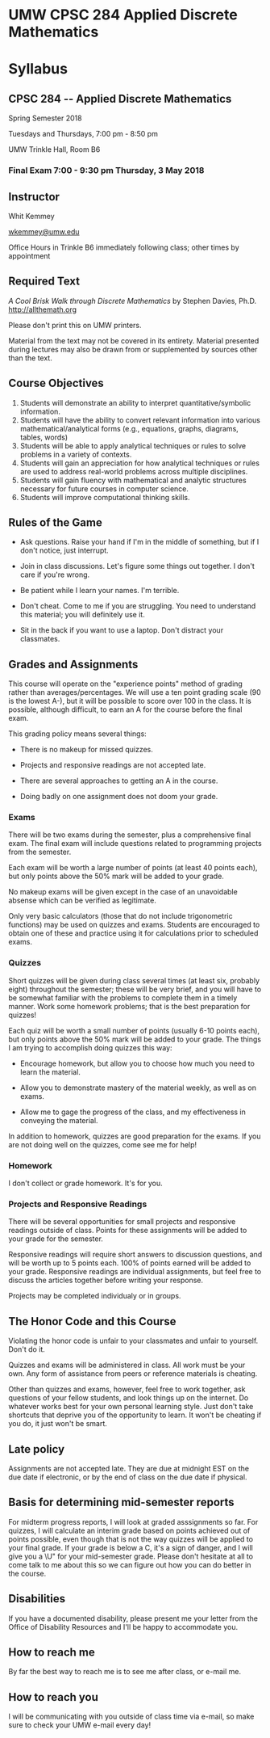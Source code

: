 # UMW CPSC 284 Applied Discrete Mathematics

# Syllabus

## CPSC 284 -- Applied Discrete Mathematics

Spring Semester 2018

Tuesdays and Thursdays, 7:00 pm - 8:50 pm

UMW Trinkle Hall, Room B6

### Final Exam 7:00 - 9:30 pm Thursday, 3 May 2018

## Instructor

Whit Kemmey

wkemmey@umw.edu

Office Hours in Trinkle B6 immediately following class; other times by appointment

## Required Text

_A Cool Brisk Walk through Discrete Mathematics_ by Stephen Davies, Ph.D.
http://allthemath.org

Please don't print this on UMW printers.

Material from the text may not be covered in its entirety.  Material presented during lectures may also be drawn from or supplemented by sources other than the text.

## Course Objectives

1. Students will demonstrate an ability to interpret quantitative/symbolic information.
2. Students will have the ability to convert relevant information into various mathematical/analytical forms (e.g., equations, graphs, diagrams, tables, words)
3. Students will be able to apply analytical techniques or rules to solve problems in a variety of contexts.
4. Students will gain an appreciation for how analytical techniques or rules are used to address real-world problems across multiple disciplines.
5. Students will gain fluency with mathematical and analytic structures necessary for future courses in computer science.
6. Students will improve computational thinking skills.

## Rules of the Game

- Ask questions.  Raise your hand if I'm in the middle of something, but if I don't notice, just interrupt.

- Join in class discussions.  Let's figure some things out together.  I don't care if you're wrong.

- Be patient while I learn your names.  I'm terrible.

- Don't cheat.  Come to me if you are struggling.  You need to understand this material; you will definitely use it.

- Sit in the back if you want to use a laptop.  Don't distract your classmates.

## Grades and Assignments

This course will operate on the "experience points" method of grading rather than averages/percentages.  We will use a ten point grading scale (90 is the lowest A-), but it will be possible to score over 100 in the class.  It is possible, although difficult, to earn an A for the course before the final exam.

This grading policy means several things:

- There is no makeup for missed quizzes.

- Projects and responsive readings are not accepted late.

- There are several approaches to getting an A in the course.

- Doing badly on one assignment does not doom your grade.

### Exams

There will be two exams during the semester, plus a comprehensive final exam.  The final exam will include questions related to programming projects from the semester.

Each exam will be worth a large number of points (at least 40 points each), but only points above the 50% mark will be added to your grade.  

No makeup exams will be given except in the case of an unavoidable absense which can be verified as legitimate.

Only very basic calculators (those that do not include trigonometric functions) may be used on quizzes and exams.  Students are encouraged to obtain one of these and practice using it for calculations prior to scheduled exams.

### Quizzes

Short quizzes will be given during class several times (at least six, probably eight) throughout the semester; these will be very brief, and you will have to be somewhat familiar with the problems to complete them in a timely manner.  Work some homework problems; that is the best preparation for quizzes!

Each quiz will be worth a small number of points (usually 6-10 points each), but only points above the 50% mark will be added to your grade.  The things I am trying to accomplish doing quizzes this way:

- Encourage homework, but allow you to choose how much you need to learn the material.

- Allow you to demonstrate mastery of the material weekly, as well as on exams.

- Allow me to gage the progress of the class, and my effectiveness in conveying the material.

In addition to homework, quizzes are good preparation for the exams.  If you are not doing well on the quizzes, come see me for help!

### Homework

I don't collect or grade homework.  It's for you.

### Projects and Responsive Readings

There will be several opportunities for small projects and responsive readings outside of class.  Points for these assignments will be added to your grade for the semester.

Responsive readings will require short answers to discussion questions, and will be worth up to 5 points each.  100% of points earned will be added to your grade.  Responsive readings are individual assignments, but feel free to discuss the articles together before writing your response.

Projects may be completed individualy or in groups.

## The Honor Code and this Course

Violating the honor code is unfair to your classmates and unfair to yourself.  Don't do it.

Quizzes and exams will be administered in class.  All work must be your own.  Any form of assistance from peers or reference materials is cheating.

Other than quizzes and exams, however, feel free to work together, ask questions of your fellow students, and look things up on the internet.  Do whatever works best for your own personal learning style.  Just don't take shortcuts that deprive you of the opportunity to learn.  It won't be cheating if you do, it just won't be smart.

## Late policy

Assignments are not accepted late.  They are due at midnight EST on the due date if electronic, or by the end of class on the due date if physical.


## Basis for determining mid-semester reports

For midterm progress reports, I will look at graded asssignments so far.  For quizzes, I will calculate an interim grade based on points achieved out of points possible, even though that is not the way quizzes will be applied to your final grade.  If your grade is below a C, it's a sign of danger, and I will give you a \U" for your mid-semester grade. Please don't hesitate at all to come talk to me about this so we can figure out how you can do better in the course.

## Disabilities

If you have a documented disability, please present me your letter from the Office of Disability Resources and I'll be happy to accommodate you.

## How to reach me

By far the best way to reach me is to see me after class, or e-mail me.

## How to reach you

I will be communicating with you outside of class time via e-mail, so make sure to check your UMW e-mail every day!

